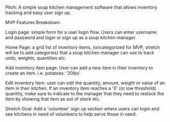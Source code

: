 Pitch: A simple soup kitchen management software that allows inventory tracking and easy user sign up. 

MVP Features Breakdown:

Login page: simple form for a user login flow. Users can enter username and password and login or sign up as a soup kitchen manager. 

Home Page: a grid list of inventory items, (uncategorized for MVP, stretch will be to add categories) that a soup kitchen manager can use to track units, weights, quantities etc. 

Add inventory item page: User can add a new item in their inventory to create an item. i.e. potatoes: '20lbs'

Edit inventory item: user can edit the quantity, amount, weight or value of an item in their kitchen. 
If an inventory item reaches a '0' (or low threshold) quantity, make sure to indicate to the manager that they need to restock the item by showing that item as out of stock etc. 

Stretch Goal: Add a 'volunteer' sign up section where users can login and see kitchens in need of volunteers to help serve those in need.